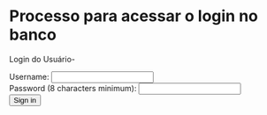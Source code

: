 # Processo para acessar o login no banco
Login do Usuário-
<div>
    <label for="username">Username:</label>
    <input type="text" id="username" name="username">
</div>

<div>
    <label for="pass">Password (8 characters minimum):</label>
    <input type="password" id="pass" name="password"
           minlength="8" required>
</div>

<input type="submit" value="Sign in">
